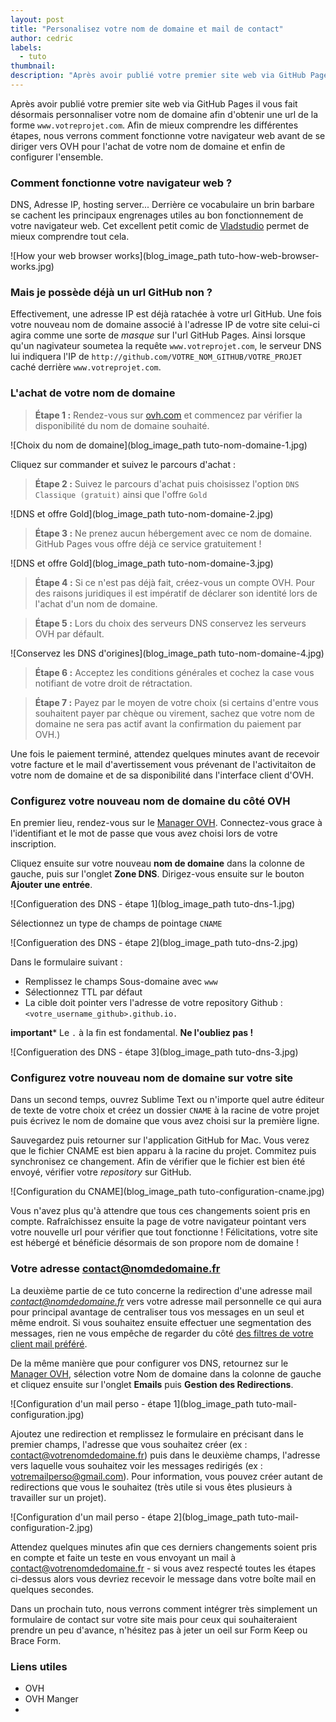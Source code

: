 ```yaml
---
layout: post
title: "Personalisez votre nom de domaine et mail de contact"
author: cedric
labels:
  - tuto
thumbnail:
description: "Après avoir publié votre premier site web via GitHub Pages, nous vous proposons maintenant d'apprendre à personnaliser votre nom de domaine ainsi que votre adresse mail de contact."
---
```


Après avoir publié votre premier site web via GitHub Pages il vous fait désormais personnaliser votre nom de domaine afin d'obtenir une url de la forme ```www.votreprojet.com```. Afin de mieux comprendre les différentes étapes, nous verrons comment fonctionne votre navigateur web avant de se diriger vers OVH pour l'achat de votre nom de domaine et enfin de configurer l'ensemble.

### Comment fonctionne votre navigateur web ?

DNS, Adresse IP, hosting server... Derrière ce vocabulaire un brin barbare se cachent les principaux engrenages utiles au bon fonctionnement de votre navigateur web. Cet excellent petit comic de [Vladstudio](http://www.vladstudio.com/wallpaper/?how_internet_works) permet de mieux comprendre tout cela.

![How your web browser works](blog_image_path tuto-how-web-browser-works.jpg)

### Mais je possède déjà un url GitHub non ?

Effectivement, une adresse IP est déjà ratachée à votre url GitHub. Une fois votre nouveau nom de domaine associé à l'adresse IP de votre site celui-ci agira comme une sorte de *masque* sur l'url GitHub Pages. Ainsi lorsque qu'un nagivateur soumetea la requête ```www.votreprojet.com```, le serveur DNS lui indiquera l'IP de ```http://github.com/VOTRE_NOM_GITHUB/VOTRE_PROJET``` caché derrière ```www.votreprojet.com```.

### L'achat de votre nom de domaine

> **Étape 1 :** Rendez-vous sur [ovh.com](https://www.ovh.com/fr/index.xml) et commencez par vérifier la disponibilité du nom de domaine souhaité.

![Choix du nom de domaine](blog_image_path tuto-nom-domaine-1.jpg)

Cliquez sur commander et suivez le parcours d'achat :

> **Étape 2 :** Suivez le parcours d'achat puis choisissez l'option ```DNS Classique (gratuit)``` ainsi que l'offre ```Gold```

![DNS et offre Gold](blog_image_path tuto-nom-domaine-2.jpg)

> **Étape 3 :** Ne prenez aucun hébergement avec ce nom de domaine. GitHub Pages vous offre déjà ce service gratuitement !

![DNS et offre Gold](blog_image_path tuto-nom-domaine-3.jpg)

> **Étape 4 :** Si ce n'est pas déjà fait, créez-vous un compte OVH. Pour des raisons juridiques il est impératif de déclarer son identité lors de l'achat d'un nom de domaine.

> **Étape 5 :** Lors du choix des serveurs DNS conservez les serveurs OVH par défault.

![Conservez les DNS d'origines](blog_image_path tuto-nom-domaine-4.jpg)

> **Étape 6 :** Acceptez les conditions générales et cochez la case vous notifiant de votre droit de rétractation.

> **Étape 7 :** Payez par le moyen de votre choix (si certains d'entre vous souhaitent payer par chèque ou virement, sachez que votre nom de domaine ne sera pas actif avant la confirmation du paiement par OVH.)

Une fois le paiement terminé, attendez quelques minutes avant de recevoir votre facture et le mail d'avertissement vous prévenant de l'activitaiton de votre nom de domaine et de sa disponibilité dans l'interface client d'OVH.

### Configurez votre nouveau nom de domaine du côté OVH

En premier lieu, rendez-vous sur le [Manager OVH](https://www.ovh.com/manager/web/login/). Connectez-vous grace à l'identifiant et le mot de passe que vous avez choisi lors de votre inscription.

Cliquez ensuite sur votre nouveau **nom de domaine** dans la colonne de gauche, puis sur l'onglet **Zone DNS**. Dirigez-vous ensuite sur le bouton **Ajouter une entrée**.

![Configueration des DNS - étape 1](blog_image_path tuto-dns-1.jpg)

Sélectionnez un type de champs de pointage ```CNAME```

![Configueration des DNS - étape 2](blog_image_path tuto-dns-2.jpg)

Dans le formulaire suivant :
- Remplissez le champs Sous-domaine avec ```www```
- Sélectionnez TTL par défaut
- La cible doit pointer vers l'adresse de votre repository Github : ```<votre_username_github>.github.io.```

**important*** Le ```.``` à la fin est fondamental. **Ne l'oubliez pas !**

![Configueration des DNS - étape 3](blog_image_path tuto-dns-3.jpg)

### Configurez votre nouveau nom de domaine sur votre site

Dans un second temps, ouvrez Sublime Text ou n'importe quel autre éditeur de texte de votre choix et créez un dossier ```CNAME``` à la racine de votre projet puis écrivez le nom de domaine que vous avez choisi sur la première ligne.

Sauvegardez puis retourner sur l'application GitHub for Mac. Vous verez que le fichier CNAME est bien apparu à la racine du projet. Commitez puis synchronisez ce changement. Afin de vérifier que le fichier est bien été envoyé, vérifier votre *repository* sur GitHub.

![Configuration du CNAME](blog_image_path tuto-configuration-cname.jpg)

Vous n'avez plus qu'à attendre que tous ces changements soient pris en compte. Rafraîchissez ensuite la page de votre navigateur pointant vers votre nouvelle url pour vérifier que tout fonctionne ! Félicitations, votre site est hébergé et bénéficie désormais de son propore nom de domaine !

### Votre adresse contact@nomdedomaine.fr

La deuxième partie de ce tuto concerne la redirection d'une adresse mail *contact@nomdedomaine.fr* vers votre adresse mail personnelle ce qui aura pour principal avantage de centraliser tous vos messages en un seul et même endroit. Si vous souhaitez ensuite effectuer une segmentation des messages, rien ne vous empêche de regarder du côté [des filtres de votre client mail préféré](https://support.google.com/mail/answer/6579?hl=fr).

De la même manière que pour configurer vos DNS, retournez sur le [Manager OVH](https://www.ovh.com/manager/web/login/), sélection votre Nom de domaine dans la colonne de gauche et cliquez ensuite sur l'onglet **Emails** puis **Gestion des Redirections**.

![Configuration d'un mail perso - étape 1](blog_image_path tuto-mail-configuration.jpg)

Ajoutez une redirection et remplissez le formulaire en précisant dans le premier champs, l'adresse que vous souhaitez créer (ex : contact@votrenomdedomaine.fr) puis dans le deuxième champs, l'adresse vers laquelle vous souhaitez voir les messages redirigés (ex : votremailperso@gmail.com). Pour information, vous pouvez créer autant de redirections que vous le souhaitez (très utile si vous êtes plusieurs à travailler sur un projet).

![Configuration d'un mail perso - étape 2](blog_image_path tuto-mail-configuration-2.jpg)

Attendez quelques minutes afin que ces derniers changements soient pris en compte et faite un teste en vous envoyant un mail à contact@votrenomdedomaine.fr - si vous avez respecté toutes les étapes ci-dessus alors vous devriez recevoir le message dans votre boîte mail en quelques secondes.

Dans un prochain tuto, nous verrons comment intégrer très simplement un formulaire de contact sur votre site mais pour ceux qui souhaiteraient prendre un peu d'avance, n'hésitez pas à jeter un oeil sur Form Keep ou Brace Form.

### Liens utiles

- OVH
- OVH Manger
-








